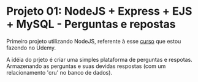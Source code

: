 # Projeto 01: NodeJS + Express + EJS + MySQL - Perguntas e repostas

Primeiro projeto utilizando NodeJS, referente à esse [curso](https://www.udemy.com/course/formacao-nodejs/) que estou fazendo no Udemy.

A idéia do prjeto é criar uma simples plataforma de perguntas e respotas. Armazenando as perguntas e suas devidas respostas (com um relacionamento 'cru' no banco de dados).
